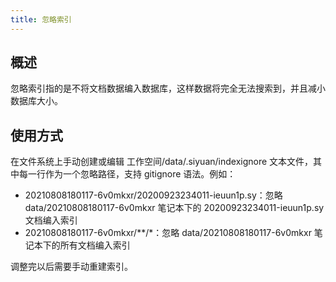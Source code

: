 ```yaml
---
title: 忽略索引
---
```

## 概述

忽略索引指的是不将文档数据编入数据库，这样数据将完全无法搜索到，并且减小数据库大小。

## 使用方式

在文件系统上手动创建或编辑 工作空间/data/.siyuan/indexignore 文本文件，其中每一行作为一个忽略路径，支持 gitignore 语法。例如：

* 20210808180117-6v0mkxr/20200923234011-ieuun1p.sy：忽略 data/20210808180117-6v0mkxr 笔记本下的 20200923234011-ieuun1p.sy 文档编入索引
* 20210808180117-6v0mkxr/**/*：忽略 data/20210808180117-6v0mkxr 笔记本下的所有文档编入索引

调整完以后需要手动重建索引。
